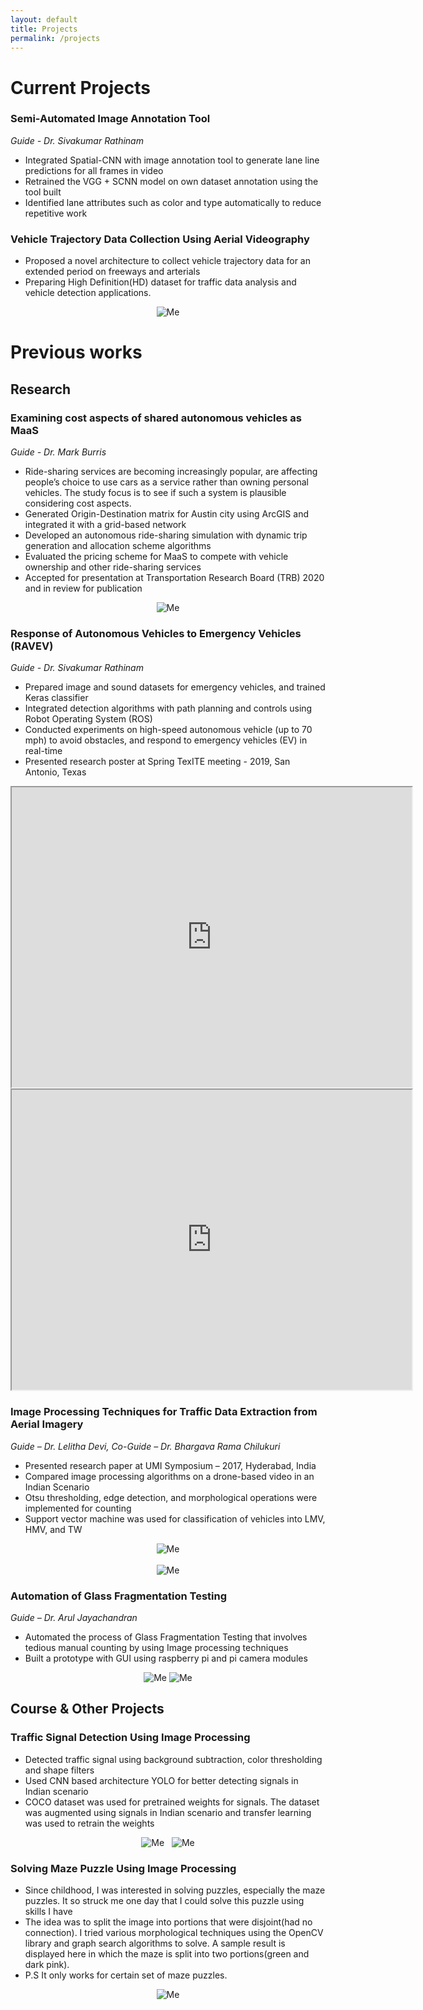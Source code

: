 ```yaml
---
layout: default
title: Projects
permalink: /projects
---
```


# Current Projects 

<!-- ### Reinforcement Learning for Envy-free and Pareto Efficient Traffic Signal
*Guide - Dr. Alireza Talebpour*
- Integrated Spatial-CNN with image annotation tool to generate lane line predictions for all frames in video
- Retrained the VGG + SCNN model on own dataset annotation using the tool built
- Identified lane attributes such as color and type automatically to reduce repetitive work -->

### Semi-Automated Image Annotation Tool
*Guide - Dr. Sivakumar Rathinam*
- Integrated Spatial-CNN with image annotation tool to generate lane line predictions for all frames in video
- Retrained the VGG + SCNN model on own dataset annotation using the tool built
- Identified lane attributes such as color and type automatically to reduce repetitive work

### Vehicle Trajectory Data Collection Using Aerial Videography
- Proposed a novel architecture to collect vehicle trajectory data for an extended period on freeways and arterials
- Preparing High Definition(HD) dataset for traffic data analysis and vehicle detection applications.
<center>
<img style="max-width:400px;max-height:300px;" class="home" src="/assets/dtraffic_1.jpg" alt="Me">
</center>

# Previous works
## Research

### Examining cost aspects of shared autonomous vehicles as MaaS
*Guide - Dr. Mark Burris*
- Ride-sharing services are becoming increasingly popular, are affecting people’s choice to use cars as a service rather  than owning personal vehicles. The study focus is to see if such a system is plausible considering cost aspects.
- Generated Origin-Destination matrix for Austin city using ArcGIS and integrated it with a grid-based network
- Developed an autonomous ride-sharing simulation with dynamic trip generation and allocation scheme algorithms
- Evaluated the pricing scheme for MaaS to compete with vehicle ownership and other ride-sharing services
- Accepted for presentation at Transportation Research Board (TRB) 2020 and in review for publication
<center>
<img style="max-width:400px;max-height:300px;" class="home" src="/assets/automation_effect.png" alt="Me">
</center>

### Response of Autonomous Vehicles to Emergency Vehicles (RAVEV)
*Guide - Dr. Sivakumar Rathinam*
- Prepared image and sound datasets for emergency vehicles, and trained Keras classifier
- Integrated detection algorithms with path planning and controls using Robot Operating System (ROS)
- Conducted experiments on high-speed autonomous vehicle (up to 70 mph) to avoid obstacles, and respond to emergency vehicles (EV) in real-time
- Presented research poster at Spring TexITE meeting - 2019, San Antonio, Texas

<iframe src="https://drive.google.com/file/d/1Dq9AtOaN3xnNWAslJDCy0RwWLR2uuqXm/preview" width="640" height="480">
</iframe>
<iframe src="https://drive.google.com/file/d/1RqIuB4uZx4tks1MXla39uPG8NJK8AzDF/preview" width="640" height="480" alt ="High Speed Lane Change">
</iframe>

### Image Processing Techniques for Traffic Data Extraction from Aerial Imagery
  *Guide – Dr. Lelitha Devi, Co-Guide – Dr. Bhargava Rama Chilukuri*
-	Presented research paper at UMI Symposium – 2017, Hyderabad, India
-	Compared image processing algorithms on a drone-based video in an Indian Scenario
-	Otsu thresholding, edge detection, and morphological operations were implemented for counting
-	Support vector machine was used for classification of vehicles into LMV, HMV, and TW
<center>
<img style="max-width:400px;max-height:300px;" class="home" src="/assets/aerial_0.png" alt="Me">
<br><br>
<img style="max-width:400px;max-height:300px;" class="home" src="/assets/aerial_1.png" alt="Me">
</center>

### Automation of Glass Fragmentation Testing
*Guide – Dr. Arul Jayachandran*
-	Automated the process of Glass Fragmentation Testing that involves tedious manual counting by using Image processing techniques
- Built a prototype with GUI using raspberry pi and pi camera modules
<center>
<img style="max-width:300px;max-height:300px;" class="home" src="/assets/glass_0.png" alt="Me">
<img style="max-width:300px;max-height:300px;" class="home" src="/assets/glass_1.png" alt="Me">
</center>

<!-- ## Udacity - Self Driving Car Nanodegree
### Lane Lines detection
 ##content here##
### Vehicle detection
 ##content here## -->

## Course & Other Projects
### Traffic Signal Detection Using Image Processing
- Detected traffic signal using background subtraction, color thresholding and shape filters
-	Used CNN based architecture YOLO for better detecting signals in Indian scenario
- COCO dataset was used for pretrained weights for signals. The dataset was augmented using signals in Indian scenario and transfer learning was used to retrain the weights
<center>
<img style="max-width:300px;max-height:200px;" class="home" src="/assets/signal_0.png" alt="Me"> &nbsp;
<img style="max-width:300px;max-height:200px;" class="home" src="/assets/signal_1.png" alt="Me">
</center>

### Solving Maze Puzzle Using Image Processing
- Since childhood, I was interested in solving puzzles, especially the maze puzzles. It so struck me one day that I could solve this puzzle using skills I have
- The idea was to split the image into portions that were disjoint(had no connection). I tried various morphological techniques using the OpenCV library and graph search algorithms to solve. A sample result is displayed here in which the maze is split into two portions(green and dark pink).
- P.S It only works for certain set of maze puzzles.

<center>
<img style="max-width:400px;max-height:300px;" class="home" src="/assets/maze.jpg" alt="Me">
</center>
